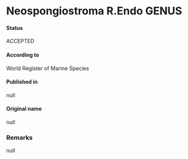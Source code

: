 Neospongiostroma R.Endo GENUS
=======

#### Status
ACCEPTED

#### According to
World Register of Marine Species

#### Published in
null

#### Original name
null

### Remarks
null